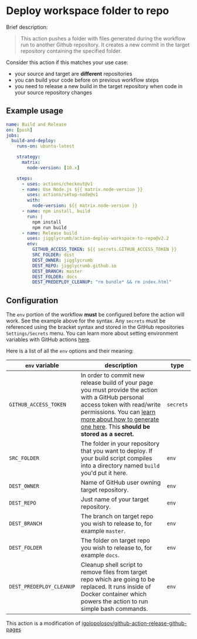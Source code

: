 # Deploy workspace folder to repo

Brief description:

> This action pushes a folder with files generated during the workflow run to another Github repository. It creates a new commit in the target repository containing the specified folder.

Consider this action if this matches your use case:

- your source and target are **different** repositories
- you can build your code before on previous workflow steps
- you need to release a new build in the target repository when code in your source repository changes

## Example usage

```yml
name: Build and Release
on: [push]
jobs:
  build-and-deploy:
    runs-on: ubuntu-latest

    strategy:
      matrix:
        node-version: [10.x]

    steps:
      - uses: actions/checkout@v1
      - name: Use Node.js ${{ matrix.node-version }}
        uses: actions/setup-node@v1
        with:
          node-version: ${{ matrix.node-version }}
      - name: npm install, build
        run: |
          npm install
          npm run build
      - name: Release build
        uses: jigglycrumb/action-deploy-workspace-to-repo@v2.2
        env:
          GITHUB_ACCESS_TOKEN: ${{ secrets.GITHUB_ACCESS_TOKEN }}
          SRC_FOLDER: dist
          DEST_OWNER: jigglycrumb
          DEST_REPO: jigglycrumb.github.io
          DEST_BRANCH: master
          DEST_FOLDER: docs
          DEST_PREDEPLOY_CLEANUP: "rm bundle* && rm index.html"
```

## Configuration

The `env` portion of the workflow **must** be configured before the action will work. See the example above for the syntax. Any `secrets` must be referenced using the bracket syntax and stored in the GitHub repositories `Settings/Secrets` menu. You can learn more about setting environment variables with GitHub actions [here](https://help.github.com/en/articles/workflow-syntax-for-github-actions#jobsjob_idstepsenv).

Here is a list of all the `env` options and their meaning:

| `env` variable           | description                                                                                                                                                                                                                                                                                                                           | type      |
| ------------------------ | ------------------------------------------------------------------------------------------------------------------------------------------------------------------------------------------------------------------------------------------------------------------------------------------------------------------------------------- | --------- |
| `GITHUB_ACCESS_TOKEN`    | In order to commit new release build of your page you must provide the action with a GitHub personal access token with read/write permissions. You can [learn more about how to generate one here](https://help.github.com/en/articles/creating-a-personal-access-token-for-the-command-line). This **should be stored as a secret.** | `secrets` |
| `SRC_FOLDER`             | The folder in your repository that you want to deploy. If your build script compiles into a directory named `build` you'd put it here.                                                                                                                                                                                                | `env`     |
| `DEST_OWNER`             | Name of GitHub user owning target repository.                                                                                                                                                                                                                                                                                         | `env`     |
| `DEST_REPO`              | Just name of your target repository.                                                                                                                                                                                                                                                                                                  | `env`     |
| `DEST_BRANCH`            | The branch on target repo you wish to release to, for example `master`.                                                                                                                                                                                                                                                               | `env`     |
| `DEST_FOLDER`            | The folder on target repo you wish to release to, for example `docs`.                                                                                                                                                                                                                                                                 | `env`     |
| `DEST_PREDEPLOY_CLEANUP` | Cleanup shell script to remove files from target repo which are going to be replaced. It runs inside of Docker container which powers the action to run simple bash commands.                                                                                                                                                         | `env`     |

This action is a modification of [igolopolosov/github-action-release-github-pages](https://github.com/igolopolosov/github-action-release-github-pages)
